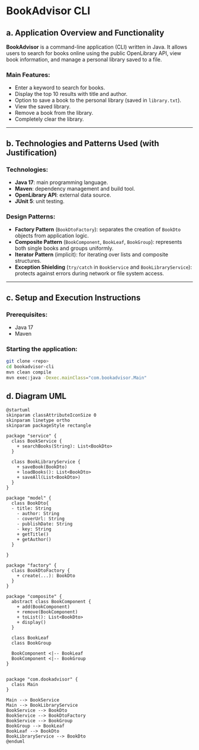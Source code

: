 # BookAdvisor CLI

## a. Application Overview and Functionality

**BookAdvisor** is a command-line application (CLI) written in Java. It allows users to search for books online using the public OpenLibrary API, view book information, and manage a personal library saved to a file.

### Main Features:

- Enter a keyword to search for books.
- Display the top 10 results with title and author.
- Option to save a book to the personal library (saved in `library.txt`).
- View the saved library.
- Remove a book from the library.
- Completely clear the library.

---

## b. Technologies and Patterns Used (with Justification)

### Technologies:

- **Java 17**: main programming language.
- **Maven**: dependency management and build tool.
- **OpenLibrary API**: external data source.
- **JUnit 5**: unit testing.

### Design Patterns:

- **Factory Pattern** (`BookDtoFactory`): separates the creation of `BookDto` objects from application logic.
- **Composite Pattern** (`BookComponent`, `BookLeaf`, `BookGroup`): represents both single books and groups uniformly.
- **Iterator Pattern** (implicit): for iterating over lists and composite structures.
- **Exception Shielding** (`try/catch` in `BookService` and `BookLibraryService`): protects against errors during network or file system access.

---

## c. Setup and Execution Instructions

### Prerequisites:

- Java 17
- Maven

### Starting the application:

```bash
git clone <repo>
cd bookadvisor-cli
mvn clean compile
mvn exec:java -Dexec.mainClass="com.bookadvisor.Main"
```


## d. Diagram UML

```
@startuml
skinparam classAttributeIconSize 0
skinparam linetype ortho
skinparam packageStyle rectangle

package "service" {
  class BookService {
    + searchBooks(String): List<BookDto>
  }

  class BookLibraryService {
    + saveBook(BookDto)
    + loadBooks(): List<BookDto>
    + saveAll(List<BookDto>)
  }
}

package "model" {
  class BookDto{
  - title: String
    - author: String
    - coverUrl: String
    - publishDate: String
    - key: String
    + getTitle()
    + getAuthor()  
  }
  
}

package "factory" {
  class BookDtoFactory {
    + create(...): BookDto
  }
}

package "composite" {
  abstract class BookComponent {
    + add(BookComponent)
    + remove(BookComponent)
    + toList(): List<BookDto>
    + display()
  }

  class BookLeaf
  class BookGroup

  BookComponent <|-- BookLeaf
  BookComponent <|-- BookGroup
}


package "com.dookadvisor" {
  class Main
}

Main --> BookService
Main --> BookLibraryService
BookService --> BookDto
BookService --> BookDtoFactory
BookService --> BookGroup
BookGroup --> BookLeaf
BookLeaf --> BookDto
BookLibraryService --> BookDto
@enduml
```